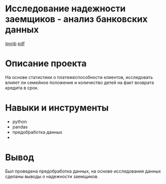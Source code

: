 # Исследование надежности заемщиков - анализ банковских данных #
[ipynb](https://github.com/zagirovaaa/Portfolio/blob/main/Исследование%20надежности%20заемщиков/reliability.ipynb)
[pdf](https://github.com/zagirovaaa/Portfolio/blob/main/Исследование%20надежности%20заемщиков/reliability.pdf)

# Описание проекта #
На основе статистики о платежеспособности клиентов, исследовать влияет ли семейное положение и количество детей на факт возврата кредита в срок.

# Навыки и инструменты #
- python
- pandas
- предобработка данных
- 
# Вывод #
Был проведена предобработка данных, на основе исследования данных сделаны выводы о надежности заемщиков.
